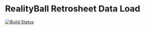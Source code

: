 RealityBall Retrosheet Data Load
================================

[![Build Status](https://travis-ci.org/RealityBall/retrosheet-load.svg?branch=master)](https://travis-ci.org/RealityBall/retrosheet-load)
